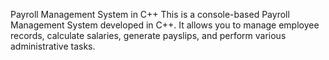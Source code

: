 Payroll Management System in C++
This is a console-based Payroll Management System developed in C++. It allows you to manage employee records, calculate salaries, generate payslips, and perform various administrative tasks.
